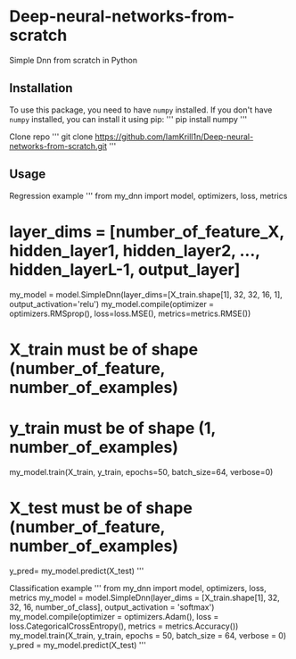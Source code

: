 # Deep-neural-networks-from-scratch

Simple Dnn from scratch in Python

## Installation

To use this package, you need to have `numpy` installed. If you don't have `numpy` installed, you can install it using pip:
'''
pip install numpy
'''

Clone repo
'''
git clone https://github.com/IamKrill1n/Deep-neural-networks-from-scratch.git
'''

## Usage

Regression example
'''
from my_dnn import model, optimizers, loss, metrics
# layer_dims = [number_of_feature_X, hidden_layer1, hidden_layer2, ..., hidden_layerL-1, output_layer]
my_model = model.SimpleDnn(layer_dims=[X_train.shape[1], 32, 32, 16, 1], output_activation='relu')
my_model.compile(optimizer = optimizers.RMSprop(), loss=loss.MSE(), metrics=metrics.RMSE())
# X_train must be of shape (number_of_feature, number_of_examples)
# y_train must be of shape (1, number_of_examples)
my_model.train(X_train, y_train, epochs=50, batch_size=64, verbose=0)
# X_test must be of shape (number_of_feature, number_of_examples)
y_pred= my_model.predict(X_test)
'''

Classification example
'''
from my_dnn import model, optimizers, loss, metrics
my_model = model.SimpleDnn(layer_dims = [X_train.shape[1], 32, 32, 16, number_of_class], output_activation = 'softmax')
my_model.compile(optimizer = optimizers.Adam(), loss = loss.CategoricalCrossEntropy(), metrics = metrics.Accuracy())
my_model.train(X_train, y_train, epochs = 50, batch_size = 64, verbose = 0)
y_pred = my_model.predict(X_test)
'''
